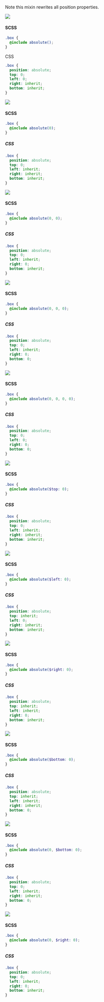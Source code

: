 Note this mixin rewrites all position properties.

![](images/t-l.png)

#### SCSS
```scss
.box {
  @include absolute();
}
```

CSS
```css
.box {
  position: absolute;
  top: 0;
  left: 0;
  right: inherit;
  bottom: inherit;
}
```

![](images/t.png)

#### SCSS
```scss
.box {
  @include absolute(0);
}
```

##### CSS
```css
.box {
  position: absolute;
  top: 0;
  left: inherit;
  right: inherit;
  bottom: inherit;
}
```

![](images/t-r.png)

#### SCSS
```scss
.box {
  @include absolute(0, 0);
}
```

##### CSS
```css
.box {
  position: absolute;
  top: 0;
  left: inherit;
  right: 0;
  bottom: inherit;
}
```

![](images/t-r-b.png)

#### SCSS
```scss
.box {
  @include absolute(0, 0, 0);
}
```

##### CSS
```css
.box {
  position: absolute;
  top: 0;
  left: inherit;
  right: 0;
  bottom: 0;
}
```

![](images/a.png)

#### SCSS
```scss
.box {
  @include absolute(0, 0, 0, 0);
}
```

##### CSS
```css
.box {
  position: absolute;
  top: 0;
  left: 0;
  right: 0;
  bottom: 0;
}
```

![](images/t.png)

#### SCSS
```scss
.box {
  @include absolute($top: 0);
}
```

##### CSS
```css
.box {
  position: absolute;
  top: 0;
  left: inherit;
  right: inherit;
  bottom: inherit;
}
```

![](images/l.png)

#### SCSS
```scss
.box {
  @include absolute($left: 0);
}
```

##### CSS
```css
.box {
  position: absolute;
  top: inherit;
  left: 0;
  right: inherit;
  bottom: inherit;
}
```

![](images/r.png)

#### SCSS
```scss
.box {
  @include absolute($right: 0);
}
```

##### CSS
```css
.box {
  position: absolute;
  top: inherit;
  left: inherit;
  right: 0;
  bottom: inherit;
}
```

![](images/b.png)

#### SCSS
```scss
.box {
  @include absolute($bottom: 0);
}
```

##### CSS
```css
.box {
  position: absolute;
  top: inherit;
  left: inherit;
  right: inherit;
  bottom: 0;
}
```

![](images/t-b.png)

#### SCSS
```scss
.box {
  @include absolute(0, $bottom: 0);
}
```

##### CSS
```css
.box {
  position: absolute;
  top: 0;
  left: inherit;
  right: inherit;
  bottom: 0;
}
```

![](images/t-r.png)

#### SCSS
```scss
.box {
  @include absolute(0, $right: 0);
}
```

##### CSS
```css
.box {
  position: absolute;
  top: 0;
  left: inherit;
  right: 0;
  bottom: inherit;
}
```
